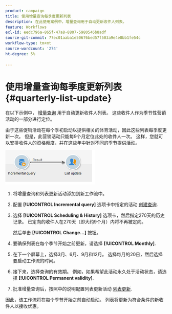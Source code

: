 ```yaml
---
product: campaign
title: 使用增量查询每季度更新列表
description: 在此使用案例中，增量查询用于自动更新收件人列表。
feature: Workflows
exl-id: eedc796a-865f-47a8-8807-5980546b8adf
source-git-commit: 77ec01aaba1e50676bed57f503a9e4e8bb1fe54c
workflow-type: tm+mt
source-wordcount: '274'
ht-degree: 5%

---
```


# 使用增量查询每季度更新列表 {#quarterly-list-update}



在以下示例中， [增量查询](incremental-query.md) 用于自动更新收件人列表。 这些收件人作为季节性营销活动的一部分进行定位。

由于这些促销活动在每个季初启动以提供相关的体育活动，因此这些列表每季度更新一次。 但是，此营销活动只能每9个月定位此处的收件人一次。 这样，您就可以安排收件人的资格频度，并在这些年中针对不同的季节提供活动。

![](assets/incremental_query_example.png)

1. 将增量查询和列表更新活动添加到新工作流中。
1. 配置 **[!UICONTROL Incremental query]** 选项卡中指定的活动 [创建查询](query.md#creating-a-query).
1. 选择 **[!UICONTROL Scheduling & History]** 选项卡，然后指定270天的历史记录。 已定向的收件人在270天（即大约9个月）内将不再被定向。

   然后单击 **[!UICONTROL Change...]** 按钮。

1. 要确保列表在每个季节开始之前更新，请选择 **[!UICONTROL Monthly]**.
1. 在下一个屏幕上，选择3月、6月、9月和12月。 选择每月的20日，然后选择要启动工作流的时间。
1. 接下来，选择查询的有效期。 例如，如果希望此活动永久处于活动状态，请选择 **[!UICONTROL Permanent validity]**.

1. 批准增量查询后，按照中的说明配置列表更新活动 [列表更新](list-update.md).

因此，该工作流将在每个季节开始之前自动启动。 列表将更新为符合条件的新收件人以接收优惠。
